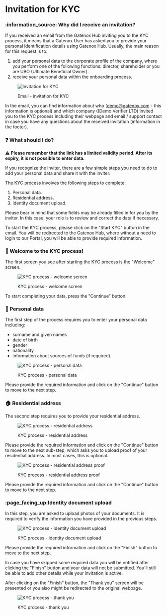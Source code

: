 # Invitation for KYC

### :information\_source: Why did I receive an invitation?

If you received an email from the Gatenox Hub inviting you to the KYC process, it means that a Gatenox User has asked you to provide your personal identification details using Gatenox Hub. Usually, the main reason for this request is to:

1. add your personal data to the corporate profile of the company, where you perform one of the following functions: director, shareholder or you are UBO (Ultimate Beneficial Owner).
2. receive your personal data within the onboarding process.

<figure><img src="../../.gitbook/assets/email_invitation_KYC.png" alt="Invitation for KYC"><figcaption><p>Email - invitation for KYC</p></figcaption></figure>

In the email, you can find information about who (demo@gatenox.com - this information is optional) and which company ((Demo Verifier LTD) invited you to the KYC process including their webpage and email / support contact in case you have any questions about the received invitation (information in the footer).

### :question: What should I do?

:warning: **Please remember that the link has a limited validity period. After its expiry, it is not possible to enter data.**

If you recognize the inviter, there are a few simple steps you need to do to add your personal data and share it with the inviter.

The KYC process involves the following steps to complete:

1. Personal data.
2. Residential address.
3. Identity document upload.

Please bear in mind that some fields may be already filled in for you by the inviter. In this case, your role is to review and correct the data if necessary.

To start the KYC process, please click on the "Start KYC" button in the email. You will be redirected to the Gatenox Hub, where without a need to login to our Portal, you will be able to provide required information.

### :tada: Welcome to the KYC process!

The first screen you see after starting the KYC process is the "Welcome" screen.&#x20;

<figure><img src="../../.gitbook/assets/KYC_0_NW.png" alt="KYC process - welcome screen"><figcaption><p>KYC process - welcome screen</p></figcaption></figure>

To start completing your data, press the "Continue" button.

### :adult: Personal data

The first step of the process requires you to enter your personal data including:

* surname and given names
* date of birth
* gender
* nationality
* information about sources of funds (if required).

<figure><img src="../../.gitbook/assets/KYC_1_NW (1).png" alt="KYC process - personal data"><figcaption><p>KYC process - personal data</p></figcaption></figure>

Please provide the required information and click on the "Continue" button to move to the next step.

### :house: Residential address

The second step requires you to provide your residential address.

<figure><img src="../../.gitbook/assets/KYC_2_NW (2).png" alt="KYC process - residential address"><figcaption><p>KYC process - residential address</p></figcaption></figure>

Please provide the required information and click on the "Continue" button to move to the next sub-step, which asks you to upload proof of your residential address. In most cases, this is optional.

<figure><img src="../../.gitbook/assets/KYC_3_NW.png" alt="KYC process - residential address proof"><figcaption><p>KYC process - residential address proof</p></figcaption></figure>

Please provide the required information and click on the "Continue" button to move to the next step.

### :page\_facing\_up:Identity document upload

In this step, you are asked to upload photos of your documents. It is required to verify the information you have provided in the previous steps.

<figure><img src="../../.gitbook/assets/KYC_4_NW (2).png" alt="KYC process - identity document upload"><figcaption><p>KYC process - identity document upload</p></figcaption></figure>

Please provide the required information and click on the "Finish" button to move to the next step.

In case you have skipped some required data you will be notified after clicking the "Finish" button and your data will not be submitted. You'll still be able to add other details while your invitation is active.

After clicking on the "Finish" button, the "Thank you" screen will be presented or you also might be redirected to the original webpage.

<figure><img src="../../.gitbook/assets/KYC_5_NW.png" alt="KYC process - thank you"><figcaption><p>KYC process - thank you</p></figcaption></figure>
